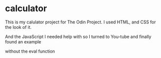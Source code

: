 # calculator

This is my calulator project for The Odin Project. I used HTML, and CSS for the look of it.

And the JavaScript I needed help with so I turned to You-tube and finally found an example

without the eval function
